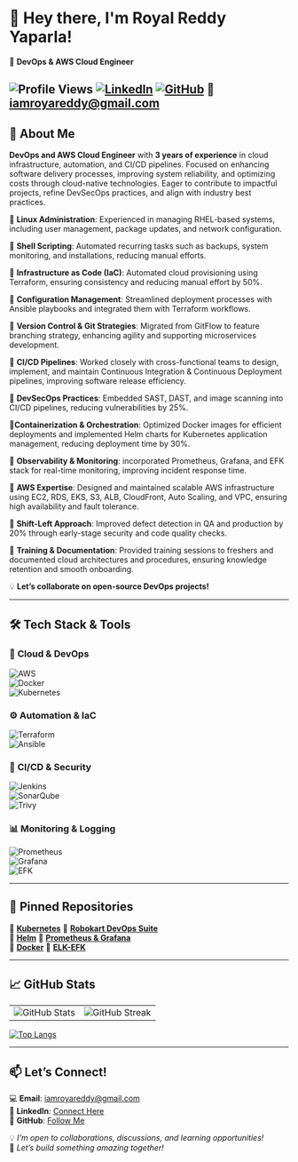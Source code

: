 # 👋 Hey there, I'm Royal Reddy Yaparla!  
🚀 **DevOps & AWS Cloud Engineer** 

  ![Profile Views](https://komarev.com/ghpvc/?username=Royal-Reddy-Yaparla&color=blueviolet)  [![LinkedIn](https://img.shields.io/badge/LinkedIn-Connect-blue?style=flat-square&logo=linkedin)](https://www.linkedin.com/in/royalreddy/)  [![GitHub](https://img.shields.io/badge/GitHub-Follow-lightgrey?style=flat-square&logo=github)](https://github.com/Royal-Reddy-Yaparla)  📧 **iamroyareddy@gmail.com**  
---

## 🚀 About Me  

**DevOps and AWS Cloud Engineer** with **3 years of experience** in cloud infrastructure, automation, and CI/CD pipelines. Focused on enhancing software delivery processes, improving system reliability, and optimizing costs through cloud-native technologies. Eager to contribute to impactful projects, refine DevSecOps practices, and align with industry best practices. 

🔹 **Linux Administration**: Experienced in managing RHEL-based systems, including user management, package updates, and network configuration. 

🔹 **Shell Scripting**: Automated recurring tasks such as backups, system monitoring, and installations, reducing manual efforts.

🔹 **Infrastructure as Code (IaC)**: Automated cloud provisioning using Terraform, ensuring consistency and reducing manual effort by 50%.

🔹 **Configuration Management**: Streamlined deployment processes with Ansible playbooks and integrated them with Terraform workflows.

🔹 **Version Control & Git Strategies**: Migrated from GitFlow to feature branching strategy, enhancing agility and supporting microservices development.

🔹 **CI/CD Pipelines**: Worked closely with cross-functional teams to design, implement, and maintain Continuous Integration & Continuous Deployment pipelines, improving software release efficiency.

🔹 **DevSecOps Practices**: Embedded SAST, DAST, and image scanning into CI/CD pipelines, reducing vulnerabilities by 25%.

🔹**Containerization & Orchestration**: Optimized Docker images for efficient deployments and implemented Helm charts for Kubernetes application management, reducing deployment time by 30%.

🔹 **Observability & Monitoring**: incorporated Prometheus, Grafana, and EFK stack for real-time monitoring, improving incident response time.

🔹 **AWS Expertise**: Designed and maintained scalable AWS infrastructure using EC2, RDS, EKS, S3, ALB, CloudFront, Auto Scaling, and VPC, ensuring high availability and fault tolerance.

🔹 **Shift-Left Approach**: Improved defect detection in QA and production by 20% through early-stage security and code quality checks.

🔹 **Training & Documentation**: Provided training sessions to freshers and documented cloud architectures and procedures, ensuring knowledge retention and smooth onboarding.

💡 **Let’s collaborate on open-source DevOps projects!**  

---

## 🛠️ **Tech Stack & Tools**  

### 🚀 **Cloud & DevOps**  
![AWS](https://img.shields.io/badge/AWS-EC2%2C%20RDS%2C%20EKS%2C%20S3%2C%20Route53%2C%20IAM-orange?style=flat-square&logo=amazonaws)  
![Docker](https://img.shields.io/badge/Docker-Containerization-blue?style=flat-square&logo=docker)  
![Kubernetes](https://img.shields.io/badge/Kubernetes-Orchestration-blue?style=flat-square&logo=kubernetes)  

### ⚙️ **Automation & IaC**  
![Terraform](https://img.shields.io/badge/Terraform-IaC-purple?style=flat-square&logo=terraform)  
![Ansible](https://img.shields.io/badge/Ansible-Configuration%20Management-red?style=flat-square&logo=ansible)  

### 🔧 **CI/CD & Security**  
![Jenkins](https://img.shields.io/badge/Jenkins-CI%2FCD-blue?style=flat-square&logo=jenkins)  
![SonarQube](https://img.shields.io/badge/SonarQube-Code%20Quality-yellow?style=flat-square&logo=sonarqube)  
![Trivy](https://img.shields.io/badge/Trivy-Security-blueviolet?style=flat-square)  

### 📊 **Monitoring & Logging**  
![Prometheus](https://img.shields.io/badge/Prometheus-Monitoring-orange?style=flat-square&logo=prometheus)  
![Grafana](https://img.shields.io/badge/Grafana-Observability-red?style=flat-square&logo=grafana)  
![EFK](https://img.shields.io/badge/ELK-Stack-blue?style=flat-square&logo=elasticstack)  

---

## 📌 **Pinned Repositories**  

🔹 **[Kubernetes](https://github.com/Royal-Reddy-Yaparla/kubernetes.git)** 🔹 **[Robokart DevOps Suite](https://github.com/Royal-Reddy-Yaparla/robokart-devops-suite)**  
🔹 **[Helm](https://github.com/Royal-Reddy-Yaparla/Helm)**                 🔹 **[Prometheus & Grafana](https://github.com/Royal-Reddy-Yaparla/prometheus-grafana)**  
🔹 **[Docker](https://github.com/Royal-Reddy-Yaparla/docker)**             🔹 **[ELK-EFK](https://github.com/Royal-Reddy-Yaparla/ELK-EFK)**  

---

## 📈 **GitHub Stats**  

<table>
  <tr>
    <td><img src="https://github-readme-stats.vercel.app/api?username=Royal-Reddy-Yaparla&show_icons=true&theme=tokyonight" alt="GitHub Stats"></td>
    <td><img src="https://github-readme-streak-stats.herokuapp.com/?user=Royal-Reddy-Yaparla&theme=tokyonight" alt="GitHub Streak"></td>
  </tr>
</table>  

[![Top Langs](https://github-readme-stats.vercel.app/api/top-langs/?username=Royal-Reddy-Yaparla&layout=compact&theme=tokyonight)](https://github.com/Royal-Reddy-Yaparla)  

---

## 📫 **Let’s Connect!**  
💻 **Email**: iamroyareddy@gmail.com  
🔗 **LinkedIn**: [Connect Here](https://www.linkedin.com/in/royalreddy/)  
💾 **GitHub**: [Follow Me](https://github.com/Royal-Reddy-Yaparla)  


💡 *I’m open to collaborations, discussions, and learning opportunities!*  
🚀 *Let’s build something amazing together!*  

